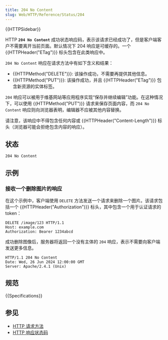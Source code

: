 ```yaml
---
title: 204 No Content
slug: Web/HTTP/Reference/Status/204
---
```


{{HTTPSidebar}}

HTTP **`204 No Content`** 成功状态响应码，表示该请求已经成功了，但是客户端客户不需要离开当前页面。默认情况下 204 响应是可缓存的。一个 {{HTTPHeader("ETag")}} 标头包含在此类响应中。

`204 No Content` 响应在请求方法中有如下含义和结果：

- {{HTTPMethod("DELETE")}}: 该操作成功，不需要再提供其他信息。
- {{HTTPMethod("PUT")}}: 该操作成功，并且 {{HTTPHeader("ETag")}} 包含新资源的实体标签。

`204` 响应可以被用于维基网站等应用程序实现“保存并继续编辑”功能。在这种情况下，可以使用 {{HTTPMethod("PUT")}} 请求来保存页面内容，而 `204 No Content` 响应则向浏览器表明，编辑器不应被其他内容替换。

请注意，该响应中不得包含任何内容或 {{HTTPHeader("Content-Length")}} 标头（浏览器可能会拒绝包含内容的响应）。

## 状态

```plain
204 No Content
```

## 示例

### 接收一个删除图片的响应

在这个示例中，客户端使用 `DELETE` 方法发送一个请求来删除一个图片。该请求包括一个 {{HTTPHeader("Authorization")}} 标头，其中包含一个用于认证请求的 token：

```http
DELETE /image/123 HTTP/1.1
Host: example.com
Authorization: Bearer 1234abcd
```

成功删除图像后，服务器将返回一个没有主体的 `204` 响应，表示不需要向客户端发送更多信息。

```http
HTTP/1.1 204 No Content
Date: Wed, 26 Jun 2024 12:00:00 GMT
Server: Apache/2.4.1 (Unix)
```

## 规范

{{Specifications}}

## 参见

- [HTTP 请求方法](/zh-CN/docs/Web/HTTP/Reference/Methods)
- [HTTP 响应状态码](/zh-CN/docs/Web/HTTP/Reference/Status)
